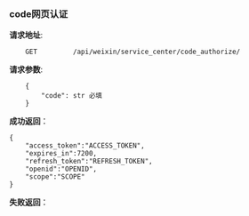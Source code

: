 ### code网页认证

**请求地址**:
```
    GET         /api/weixin/service_center/code_authorize/
```

**请求参数**:
```
    {
        "code": str 必填
    }
```

**成功返回**：
```
{
    "access_token":"ACCESS_TOKEN",
    "expires_in":7200,
    "refresh_token":"REFRESH_TOKEN",
    "openid":"OPENID",
    "scope":"SCOPE"
}
```

**失败返回**：
```

```